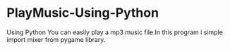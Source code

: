 # PlayMusic-Using-Python
Using Python You can easily play a mp3 music file.In this program i simple import mixer from pygame library.
